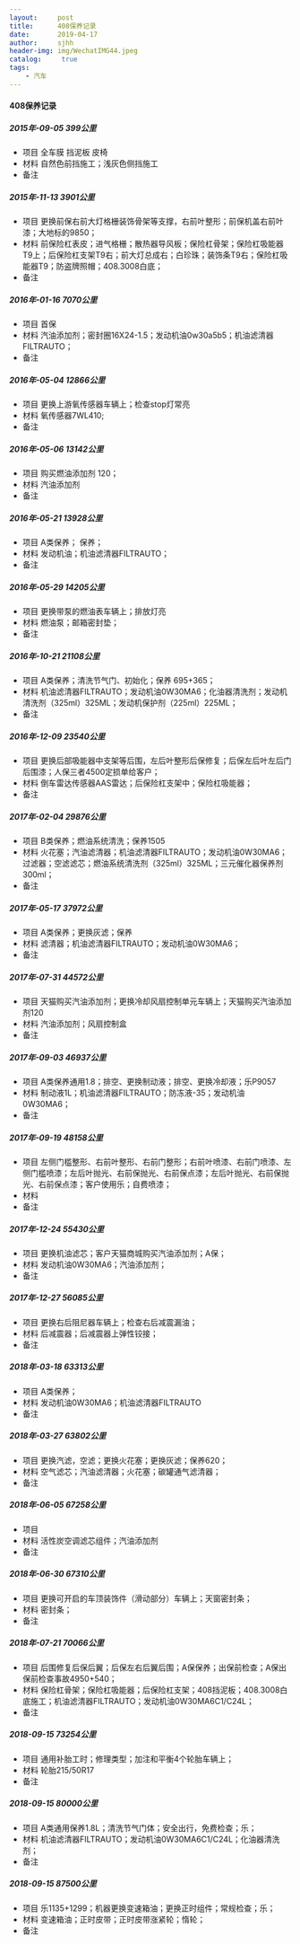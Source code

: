 ```yaml
---
layout:     post
title:      408保养记录
date:       2019-04-17
author:     sjhh
header-img: img/WechatIMG44.jpeg
catalog: 	 true
tags:
    - 汽车
---
```

#### 408保养记录

##### 2015年-09-05 399公里

- 项目 全车膜 挡泥板 皮椅
- 材料 自然色前挡施工；浅灰色侧挡施工
- 备注

##### 2015年-11-13 3901公里

- 项目 更换前保右前大灯格栅装饰骨架等支撑，右前叶整形；前保机盖右前叶漆；大地标的9850；
- 材料 前保险杠表皮；进气格栅；散热器导风板；保险杠骨架；保险杠吸能器T9上；后保险杠支架T9右；前大灯总成右；白珍珠；装饰条T9右；保险杠吸能器T9；防盗牌照帽；408.3008白底；
- 备注

##### 2016年-01-16 7070公里

- 项目 首保
- 材料 汽油添加剂；密封圈16X24-1.5；发动机油0w30a5b5；机油滤清器FILTRAUTO；
- 备注

##### 2016年-05-04 12866公里

- 项目 更换上游氧传感器车辆上；检查stop灯常亮
- 材料 氧传感器7WL410;
- 备注

##### 2016年-05-06 13142公里

- 项目 购买燃油添加剂 120；
- 材料 汽油添加剂
- 备注

##### 2016年-05-21 13928公里

- 项目 A类保养； 保养；
- 材料 发动机油；机油滤清器FILTRAUTO；
- 备注

##### 2016年-05-29 14205公里

- 项目 更换带泵的燃油表车辆上；排放灯亮
- 材料 燃油泵；邮箱密封垫；
- 备注

##### 2016年-10-21 21108公里

- 项目 A类保养；清洗节气门、初始化；保养 695+365；
- 材料 机油滤清器FILTRAUTO；发动机油0W30MA6；化油器清洗剂；发动机清洗剂（325ml）325ML；发动机保护剂（225ml）225ML；
- 备注

##### 2016年-12-09 23540公里

- 项目 更换后部吸能器中支架等后围，左后叶整形后保修复；后保左后叶左后门后围漆；人保三者4500定损单给客户；
- 材料 倒车雷达传感器AAS雷达；后保险杠支架中；保险杠吸能器；
- 备注

##### 2017年-02-04 29876公里

- 项目 B类保养；燃油系统清洗；保养1505
- 材料 火花塞；汽油滤清器；机油滤清器FILTRAUTO；发动机油0W30MA6；过滤器；空滤滤芯；燃油系统清洗剂（325ml）325ML；三元催化器保养剂300ml；
- 备注

##### 2017年-05-17 37972公里

- 项目 A类保养；更换灰滤；保养
- 材料 滤清器；机油滤清器FILTRAUTO；发动机油0W30MA6；
- 备注

##### 2017年-07-31 44572公里

- 项目 天猫购买汽油添加剂；更换冷却风扇控制单元车辆上；天猫购买汽油添加剂120
- 材料 汽油添加剂；风扇控制盒
- 备注

##### 2017年-09-03 46937公里

- 项目 A类保养通用1.8；排空、更换制动液；排空、更换冷却液；乐P9057
- 材料 制动液1L；机油滤清器FILTRAUTO；防冻液-35；发动机油0W30MA6；
- 备注

##### 2017年-09-19 48158公里

- 项目 左侧门槛整形、右前叶整形、右前门整形；右前叶喷漆、右前门喷漆、左侧门槛喷漆；左后叶抛光、右前保抛光、右前保点漆；左后叶抛光、右前保抛光、右前保点漆；客户使用乐；自费喷漆；
- 材料
- 备注

##### 2017年-12-24 55430公里

- 项目 更换机油滤芯；客户天猫商城购买汽油添加剂；A保；
- 材料 发动机油0W30MA6；汽油添加剂；
- 备注

##### 2017年-12-27 56085公里

- 项目 更换右后阻尼器车辆上；检查右后减震漏油；
- 材料 后减震器；后减震器上弹性铰接；
- 备注

##### 2018年-03-18 63313公里

- 项目 A类保养；
- 材料 发动机油0W30MA6；机油滤清器FILTRAUTO
- 备注

##### 2018年-03-27 63802公里

- 项目 更换汽滤，空滤；更换火花塞；更换灰滤；保养620；
- 材料 空气滤芯；汽油滤清器；火花塞；碳罐通气滤清器；
- 备注

##### 2018年-06-05 67258公里

- 项目
- 材料 活性炭空调滤芯组件；汽油添加剂
- 备注

##### 2018年-06-30 67310公里

- 项目 更换可开启的车顶装饰件（滑动部分）车辆上；天窗密封条；
- 材料 密封条；
- 备注

##### 2018年-07-21 70066公里

- 项目 后围修复后保后翼；后保左右后翼后围；A保保养；出保前检查；A保出保前检查事故4950+540；
- 材料 保险杠骨架；保险杠吸能器；后保险杠支架；408挡泥板；408.3008白底施工；机油滤清器FILTRAUTO；发动机油0W30MA6C1/C24L；
- 备注

##### 2018-09-15 73254公里

- 项目 通用补胎工时；修理类型；加注和平衡4个轮胎车辆上；
- 材料 轮胎215/50R17
- 备注

##### 2018-09-15 80000公里

- 项目 A类通用保养1.8L；清洗节气门体；安全出行，免费检查；乐；
- 材料 机油滤清器FILTRAUTO；发动机油0W30MA6C1/C24L；化油器清洗剂；
- 备注

##### 2018-09-15 87500公里

- 项目 乐1135+1299；机器更换变速箱油；更换正时组件；常规检查；乐；
- 材料 变速箱油；正时皮带；正时皮带涨紧轮；惰轮；
- 备注